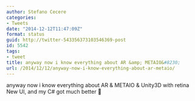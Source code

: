 ```yaml
---
author: Stefano Cecere
categories:
- Tweets
date: "2014-12-12T11:47:09Z"
format: status
guid: http://twitter-543356373103546369-post
id: 5542
tags:
- tweet
title: anyway now i know everything about AR &amp; METAIO&#8230;
url: /2014/12/12/anyway-now-i-know-everything-about-ar-metaio/
---
```


anyway now i know everything about AR & METAIO & Unity3D with retina New UI, and my C# got much better 🙂